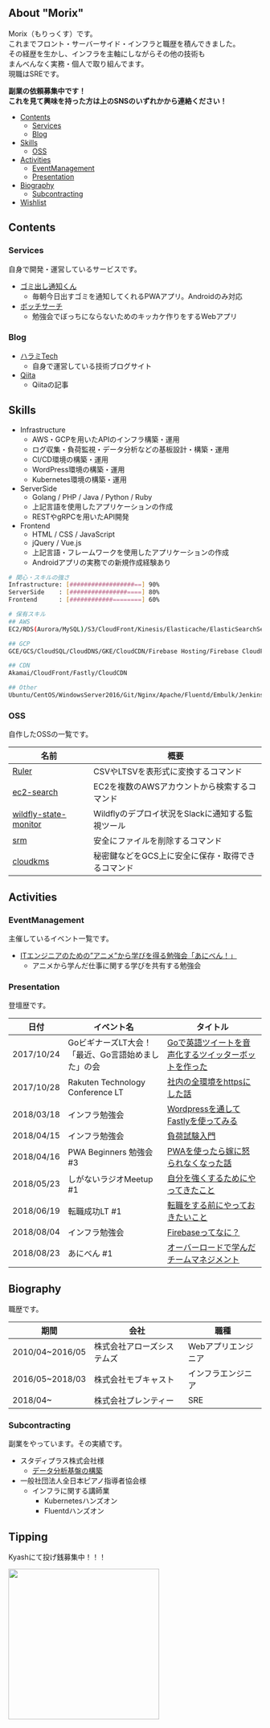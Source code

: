 ## About "Morix"
Morix（もりっくす）です。  
これまでフロント・サーバーサイド・インフラと職歴を積んできました。  
その経歴を生かし、インフラを主軸にしながらその他の技術も  
まんべんなく実務・個人で取り組んでます。  
現職はSREです。  

**副業の依頼募集中です！  
これを見て興味を持った方は上のSNSのいずれかから連絡ください！**

* [Contents](#contents)
  - [Services](#services)
  - [Blog](#blog)
* [Skills](#skills)
  - [OSS](#oss)
* [Activities](#activities)
  - [EventManagement](#eventmanagement)
  - [Presentation](#presentation)
* [Biography](#biography)
  - [Subcontracting](#subcontracting)
* [Wishlist](#wishlist)

## Contents
### Services
自身で開発・運営しているサービスです。

* [ゴミ出し通知くん](https://trash.haramishio.xyz)
  - 毎朝今日出すゴミを通知してくれるPWAアプリ。Androidのみ対応
* [ボッチサーチ](https://bocchi-search.com)
  - 勉強会でぼっちにならないためのキッカケ作りをするWebアプリ

### Blog
* [ハラミTech](https://blog.haramishio.xyz)
  - 自身で運営している技術ブログサイト
* [Qiita](https://qiita.com/Morix1500)
  - Qiitaの記事

## Skills
* Infrastructure
    - AWS・GCPを用いたAPIのインフラ構築・運用
    - ログ収集・負荷監視・データ分析などの基板設計・構築・運用
    - CI/CD環境の構築・運用
    - WordPress環境の構築・運用
    - Kubernetes環境の構築・運用
* ServerSide
    - Golang / PHP / Java / Python / Ruby
    - 上記言語を使用したアプリケーションの作成
    - RESTやgRPCを用いたAPI開発
* Frontend
    - HTML / CSS / JavaScript
    - jQuery / Vue.js
    - 上記言語・フレームワークを使用したアプリケーションの作成
    - Androidアプリの実務での新規作成経験あり

```bash
# 関心・スキルの強さ
Infrastructure: [##################==] 90%
ServerSide    : [################====] 80%
Frontend      : [############========] 60%

# 保有スキル
## AWS
EC2/RDS(Aurora/MySQL)/S3/CloudFront/Kinesis/Elasticache/ElasticSearchService/Route53/VPC/Lambda/API Gateway/Glue

## GCP
GCE/GCS/CloudSQL/CloudDNS/GKE/CloudCDN/Firebase Hosting/Firebase CloudFunctions/Firebase/CloudKMS/Cloud Endpoints

## CDN
Akamai/CloudFront/Fastly/CloudCDN

## Other
Ubuntu/CentOS/WindowsServer2016/Git/Nginx/Apache/Fluentd/Embulk/Jenkins/Docker/Ansible/OpenVPN/Prometheus/Redash/WildFly/Redis/Kubernetes/Vue.js/Vuex
```

### OSS
自作したOSSの一覧です。  

| 名前 | 概要 |
| ---  | ---  |
| [Ruler](https://github.com/morix1500/ruler) | CSVやLTSVを表形式に変換するコマンド |
| [ec2-search](https://github.com/morix1500/ec2-search) | EC2を複数のAWSアカウントから検索するコマンド |
| [wildfly-state-monitor](https://github.com/morix1500/wildfly-state-monitor) | Wildflyのデプロイ状況をSlackに通知する監視ツール |
| [srm](https://github.com/morix1500/srm) | 安全にファイルを削除するコマンド |
| [cloudkms](https://github.com/morix1500/go-cloudkms) | 秘密鍵などをGCS上に安全に保存・取得できるコマンド |

## Activities

### EventManagement
主催しているイベント一覧です。

* [ITエンジニアのための”アニメ”から学びを得る勉強会「あにべん！」](https://aniben.connpass.com/)
    - アニメから学んだ仕事に関する学びを共有する勉強会

### Presentation
登壇歴です。

| 日付     | イベント名 | タイトル |
| ---      | ---        | --- |
| 2017/10/24 | GoビギナーズLT大会！「最近、Go言語始めました」の会 | [Goで英語ツイートを音声化するツイッターボットを作った](https://speakerdeck.com/morix1500/godeying-yu-tuitowoyin-sheng-hua-surutuitutabotutowozuo-tuta) |
| 2017/10/28 | Rakuten Technology Conference LT | [社内の全環境をhttpsにした話](https://speakerdeck.com/morix1500/she-nei-falsequan-huan-jing-wohttpsnisitahua) |
| 2018/03/18 | インフラ勉強会 | [Wordpressを通してFastlyを使ってみる](https://wp.infra-workshop.tech/event/wordpress%E3%82%92%E9%80%9A%E3%81%97%E3%81%A6fastly%E3%82%92%E4%BD%BF%E3%81%A3%E3%81%A6%E3%81%BF%E3%82%8B/) |
| 2018/04/15 | インフラ勉強会 | [負荷試験入門](https://speakerdeck.com/morix1500/fu-he-shi-yan-ru-men) |
| 2018/04/16 | PWA Beginners 勉強会 #3 | [PWAを使ったら嫁に怒られなくなった話](https://speakerdeck.com/morix1500/pwawoshi-tutarajia-ninu-rarenakunatutahua) |
| 2018/05/23 | しがないラジオMeetup #1 | [自分を強くするためにやってきたこと](https://speakerdeck.com/morix1500/zi-fen-woqiang-kusurutameniyatutekitakoto) |
| 2018/06/19 | 転職成功LT #1 | [転職をする前にやっておきたいこと](https://speakerdeck.com/morix1500/what-you-want-to-do-before-you-change-your-career) |
| 2018/08/04 | インフラ勉強会 | [Firebaseってなに？](https://wp.infra-workshop.tech/event/firebase%E3%81%A3%E3%81%A6%E3%81%AA%E3%81%AB%EF%BC%9F/)
| 2018/08/23 | あにべん #1 | [オーバーロードで学んだチームマネジメント](https://speakerdeck.com/morix1500/team-management-learned-through-overlord) |

## Biography
職歴です。

| 期間                | 会社                       | 職種                |
| ---                 | ---                        | ---                 |
| 2010/04~2016/05     | 株式会社アローズシステムズ | Webアプリエンジニア |
| 2016/05~2018/03     | 株式会社モブキャスト       | インフラエンジニア  |
| 2018/04~            | 株式会社プレンティー       | SRE                 |

### Subcontracting 
副業をやっています。その実績です。  

* スタディプラス株式会社様
  - [データ分析基盤の構築](http://tech.studyplus.co.jp/entry/2018/08/02/111355)
* 一般社団法人全日本ピアノ指導者協会様
  - インフラに関する講師業
      - Kubernetesハンズオン
      - Fluentdハンズオン

## Tipping
Kyashにて投げ銭募集中！！！

<img src="https://cdn-ak.f.st-hatena.com/images/fotolife/m/mori_morix/20180801/20180801235534.png" style="width: 300px">
